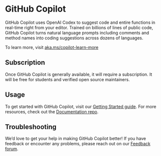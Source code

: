 # GitHub Copilot

GitHub Copilot uses OpenAI Codex to suggest code and entire functions in real-time right from your
editor. Trained on billions of lines of public code, GitHub Copilot turns natural language prompts
including comments and method names into coding suggestions across dozens of languages.

To learn more, visit [aka.ms/copilot-learn-more](https://aka.ms/copilot-learn-more)

## Subscription

Once GitHub Copilot is generally available, it will require a subscription. It will be free for
students and verified open source maintainers.

## Usage

To get started with GitHub Copilot, visit our [Getting Started guide](https://aka.ms/copilot-visual-studio-code-getting-started). For more resources, check out
the [Documentation repo](https://aka.ms/copilot-docs).

## Troubleshooting

We’d love to get your help in making GitHub Copilot better! If you have feedback or encounter any
problems, please reach out on our [Feedback forum](https://github.com/github-community/community/discussions/categories/copilot).
